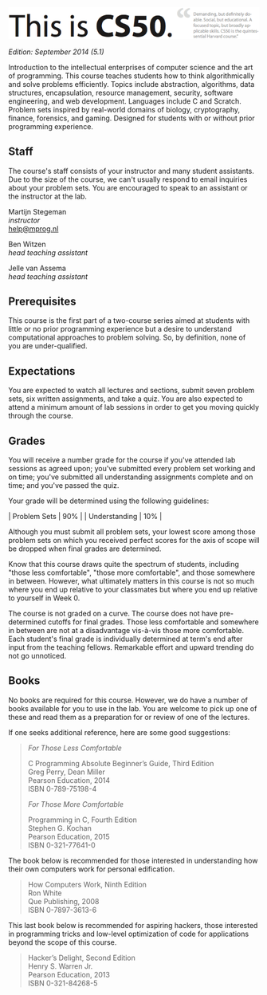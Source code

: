 ![CS50 @ Minor Programmeren](cs50.png)

*Edition: September 2014 (5.1)*

Introduction to the intellectual enterprises of computer science and the art of
programming. This course teaches students how to think algorithmically and
solve problems efficiently. Topics include abstraction, algorithms, data
structures, encapsulation, resource management, security, software engineering,
and web development. Languages include C and Scratch. Problem sets inspired by
real-world domains of biology, cryptography, finance, forensics, and gaming.
Designed for students with or without prior programming experience.

## Staff

The course's staff consists of your instructor and many student assistants. Due
to the size of the course, we can't usually respond to email inquiries about
your problem sets. You are encouraged to speak to an assistant or the
instructor at the lab.

Martijn Stegeman  
*instructor*  
<help@mprog.nl>

Ben Witzen  
*head teaching assistant*  

Jelle van Assema  
*head teaching assistant*  

## Prerequisites

This course is the first part of a two-course series aimed at students with
little or no prior programming experience but a desire to understand
computational approaches to problem solving. So, by definition, none of you are
under-qualified.

## Expectations

You are expected to watch all lectures and sections, submit seven problem sets,
six written assignments, and take a quiz. You are also expected to attend a
minimum amount of lab sessions in order to get you moving quickly through the
course.

## Grades

You will receive a number grade for the course if you've attended lab sessions as agreed upon; you've submitted every problem set working and on time; you've submitted all understanding assignments complete and on time; and you've passed the quiz.

Your grade will be determined using the following guidelines:

| Problem Sets  | 90% |
| Understanding | 10% |

Although you must submit all problem sets, your lowest score among those
problem sets on which you received perfect scores for the axis of scope will be
dropped when final grades are determined.

Know that this course draws quite the spectrum of students, including "those
less comfortable", "those more comfortable", and those somewhere in between.
However, what ultimately matters in this course is not so much where you end up
relative to your classmates but where you end up relative to yourself in Week 0.

The course is not graded on a curve. The course does not have pre-determined
cutoffs for final grades. Those less comfortable and somewhere in between are
not at a disadvantage vis-à-vis those more comfortable. Each student's final
grade is individually determined at term's end after input from the teaching
fellows. Remarkable effort and upward trending do not go unnoticed.

## Books

No books are required for this course. However, we do have a number of books
available for you to use in the lab. You are welcome to pick up one of
these and read them as a preparation for or review of one of the lectures.

If one seeks additional reference, here are some good suggestions:

> *For Those Less Comfortable*
> 
> C Programming Absolute Beginner’s Guide, Third Edition  
> Greg Perry, Dean Miller  
> Pearson Education, 2014  
> ISBN 0-789-75198-4
> 
> *For Those More Comfortable*
> 
> Programming in C, Fourth Edition  
> Stephen G. Kochan  
> Pearson Education, 2015  
> ISBN 0-321-77641-0

The book below is recommended for those interested in understanding how their
own computers work for personal edification.

> How Computers Work, Ninth Edition  
> Ron White  
> Que Publishing, 2008  
> ISBN 0-7897-3613-6

This last book below is recommended for aspiring hackers, those interested in
programming tricks and low-level optimization of code for applications beyond
the scope of this course.

> Hacker’s Delight, Second Edition  
> Henry S. Warren Jr.  
> Pearson Education, 2013  
> ISBN 0-321-84268-5
